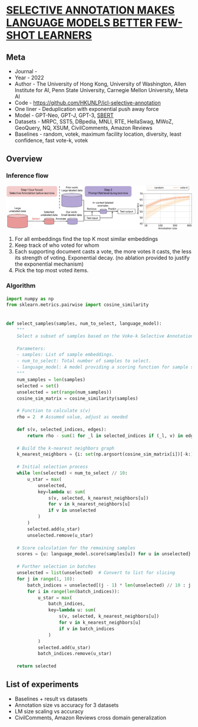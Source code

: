 # [SELECTIVE ANNOTATION MAKES LANGUAGE MODELS BETTER FEW-SHOT LEARNERS](https://arxiv.org/pdf/2209.01975.pdf)

## Meta

* Journal -
* Year - 2022
* Author - The University of Hong Kong, University of Washington, Allen Institute for AI, Penn State University, Carnegie Mellon University, Meta AI
* Code - https://github.com/HKUNLP/icl-selective-annotation
* One liner - Deduplication with exponential push away force
* Model - GPT-Neo, GPT-J, GPT-3, [SBERT](https://aclanthology.org/D19-1410.pdf)
* Datasets - MRPC, SST5, DBpedia, MNLI, RTE, HellaSwag, MWoZ, GeoQuery, NQ, XSUM, CivilComments, Amazon Reviews
* Baselines - random, votek, maximum facility location, diversity, least confidence, fast vote-k, votek

## Overview

### Inference flow

![flow](flow.png)

1. For all embeddings find the top K most similar embeddings
2. Keep track of who voted for whom
3. Each supporting document casts a vote, the more votes it casts, the less its strength of voting. Exponential decay. (no ablation provided to justify the exponential mechanism)
4. Pick the top most voted items.

### Algorithm

```python
import numpy as np
from sklearn.metrics.pairwise import cosine_similarity


def select_samples(samples, num_to_select, language_model):
    """
    Select a subset of samples based on the Voke-k Selective Annotation algorithm.

    Parameters:
    - samples: List of sample embeddings.
    - num_to_select: Total number of samples to select.
    - language_model: A model providing a scoring function for sample selection.
    """
    num_samples = len(samples)
    selected = set()
    unselected = set(range(num_samples))
    cosine_sim_matrix = cosine_similarity(samples)
    
    # Function to calculate s(v)
    rho = 2  # Assumed value, adjust as needed

    def s(v, selected_indices, edges):
        return rho - sum(1 for _l in selected_indices if (_l, v) in edges)

    # Build the k-nearest neighbors graph
    k_nearest_neighbors = {i: set(np.argsort(cosine_sim_matrix[i])[-k:]) for i in range(num_samples)}

    # Initial selection process
    while len(selected) < num_to_select // 10:
        u_star = max(
            unselected, 
            key=lambda u: sum(
                s(v, selected, k_nearest_neighbors[u]) 
                for v in k_nearest_neighbors[u] 
                if v in unselected
            )
        )
        selected.add(u_star)
        unselected.remove(u_star)

    # Score calculation for the remaining samples
    scores = {u: language_model.score(samples[u]) for u in unselected}  # Placeholder for actual LM scoring function

    # Further selection in batches
    unselected = list(unselected)  # Convert to list for slicing
    for j in range(1, 10):
        batch_indices = unselected[(j - 1) * len(unselected) // 10 : j * len(unselected) // 10]
        for i in range(len(batch_indices)):
            u_star = max(
                batch_indices, 
                key=lambda u: sum(
                    s(v, selected, k_nearest_neighbors[u]) 
                    for v in k_nearest_neighbors[u] 
                    if v in batch_indices
                )
            )
            selected.add(u_star)
            batch_indices.remove(u_star)

    return selected
```

## List of experiments

* Baselines + result vs datasets
* Annotation size vs accuracy for 3 datasets
* LM size scaling vs accuracy
* CivilComments, Amazon Reviews cross domain generalization
